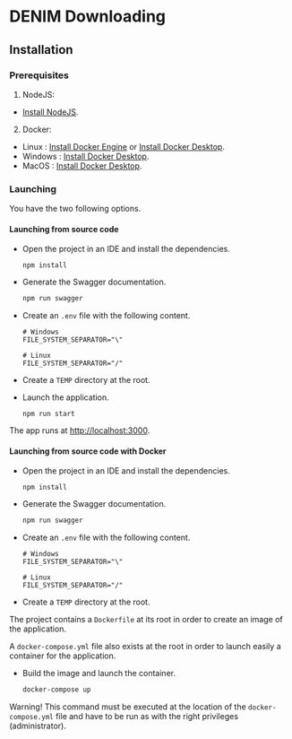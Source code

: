 # DENIM Downloading

## Installation

### Prerequisites

1. NodeJS:
  - [Install NodeJS](https://nodejs.org/fr/download).
2. Docker:
  - Linux : [Install Docker Engine](https://docs.docker.com/engine/install/) or [Install Docker Desktop](https://docs.docker.com/desktop/setup/install/linux/).
  - Windows : [Install Docker Desktop](https://docs.docker.com/desktop/setup/install/windows-install/).
  - MacOS : [Install Docker Desktop](https://docs.docker.com/desktop/setup/install/mac-install/).

### Launching

You have the two following options.

#### Launching from source code

- Open the project in an IDE and install the dependencies.
  ```shell
  npm install
  ```

- Generate the Swagger documentation.

  ```bash
  npm run swagger
  ```

- Create an `.env` file with the following content.
  ```shell
  # Windows
  FILE_SYSTEM_SEPARATOR="\"
  ```
  ```shell
  # Linux
  FILE_SYSTEM_SEPARATOR="/"
  ```

- Create a `TEMP` directory at the root.

- Launch the application.
  ```shell
  npm run start
  ```

The app runs at [http://localhost:3000](http://localhost:3000).

#### Launching from source code with Docker

- Open the project in an IDE and install the dependencies.
  ```shell
  npm install
  ```

- Generate the Swagger documentation.

  ```bash
  npm run swagger
  ```

- Create an `.env` file with the following content.
  ```shell
  # Windows
  FILE_SYSTEM_SEPARATOR="\"
  ```
  ```shell
  # Linux
  FILE_SYSTEM_SEPARATOR="/"
  ```

- Create a `TEMP` directory at the root.

The project contains a `Dockerfile` at its root in order to create an image of the application.

A `docker-compose.yml` file also exists at the root in order to launch easily a container for the application.

- Build the image and launch the container.

  ```bash
  docker-compose up
  ```

Warning! This command must be executed at the location of the `docker-compose.yml` file and have to be run as with the
right privileges (administrator).